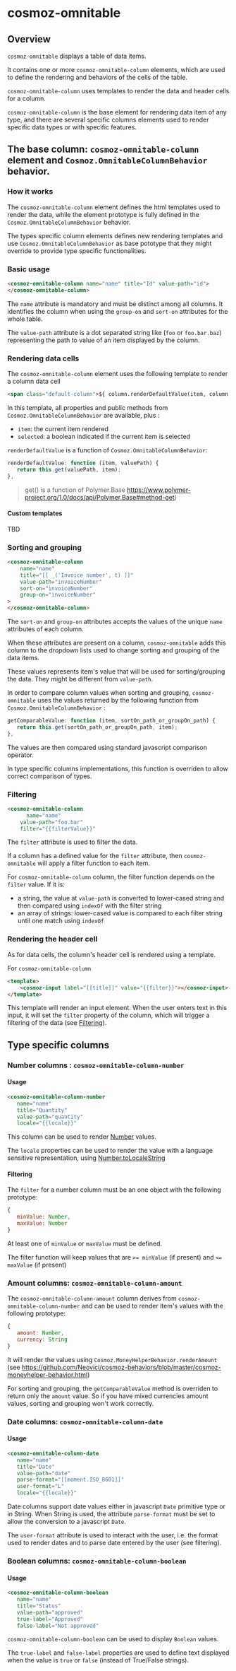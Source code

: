 # cosmoz-omnitable

## Overview

`cosmoz-omnitable` displays a table of data items.

It contains one or more `cosmoz-omnitable-column` elements, which are
used to define the rendering and behaviors of the cells of the table.

`cosmoz-omnitable-column` uses templates to render the data and header
cells for a column.

`cosmoz-omnitable-column` is the base element for rendering
data item of any type, and there are several specific
columns elements used to render specific data types or with
specific features.

## The base column: `cosmoz-omnitable-column` element and `Cosmoz.OmnitableColumnBehavior` behavior.

### How it works

The `cosmoz-omnitable-column` element defines the html templates used to render
the data, while the element prototype is fully defined in the
`Cosmoz.OmnitableColumnBehavior` behavior.

The types specific column elements defines new rendering templates and use
`Cosmoz.OmnitableColumnBehavior` as base pototype that they might override to
provide type specific functionalities.

### Basic usage

```html
<cosmoz-omnitable-column name="name" title="Id" value-path="id">
</cosmoz-omnitable-column>
```

The `name` attribute is mandatory and must be distinct among all columns.
It identifies the column when using the `group-on` and `sort-on` attributes for the whole table.

The `value-path` attribute is a dot separated string like (`foo`
or `foo.bar.baz`) representing the path to value of an item displayed by
the column.

### Rendering data cells

The `cosmoz-omnitable-column` element uses the following template to render a column data cell

```html
<span class="default-column">${ column.renderDefaultValue(item, column.valuePath) }</span
```

In this template, all properties and public methods from `Cosmoz.OmnitableColumnBehavior` are available,
plus :

- `item`: the current item rendered
- `selected`: a boolean indicated if the current item is selected

`renderDefaultValue` is a function of `Cosmoz.OmnitableColumnBehavior`:

```js
renderDefaultValue: function (item, valuePath) {
   return this.get(valuePath, item);
},
```

> get() is a function of Polymer.Base
> https://www.polymer-project.org/1.0/docs/api/Polymer.Base#method-get)

#### Custom templates

TBD

### Sorting and grouping

```html
<cosmoz-omnitable-column
	name="name"
	title="[[ _('Invoice number', t) ]]"
	value-path="invoiceNumber"
	sort-on="invoiceNumber"
	group-on="invoiceNumber"
>
</cosmoz-omnitable-column>
```

The `sort-on` and `group-on` attributes accepts the values of the unique `name` attributes of each column.

When these attributes are present on a column, `cosmoz-omnitable` adds this column
to the dropdown lists used to change sorting and grouping of the data items.

These values represents item's value that will be used for sorting/grouping the data. They
might be different from `value-path`.

In order to compare column values when sorting and grouping, `cosmoz-omnitable` uses the
values returned by the following function from `Cosmoz.OmnitableColumnBehavior` :

```js
getComparableValue: function (item, sortOn_path_or_groupOn_path) {
   return this.get(sortOn_path_or_groupOn_path, item);
},
```

The values are then compared using standard javascript comparison operator.

In type specific columns implementations, this function is overriden to allow
correct comparison of types.

### Filtering

```html
<cosmoz-omnitable-column
      name="name"
	value-path="foo.bar"
	filter="{{filterValue}}"
```

The `filter` attribute is used to filter the data.

If a column has a defined value for the `filter` attribute, then `cosmoz-omnitable`
will apply a filter function to each item.

For `cosmoz-omnitable-column` column, the filter function depends on the `filter` value.
If it is:

- a string, the value at `value-path` is converted to lower-cased string and then compared
  using `indexOf` with the filter string
- an array of strings: lower-cased value is compared to each filter string until one match
  using `indexOf`

### Rendering the header cell

As for data cells, the column's header cell is rendered using a template.

For `cosmoz-omnitable-column`

```html
<template>
	<cosmoz-input label="[[title]]" value="{{filter}}"></cosmoz-input>
</template>
```

This template will render an input element. When the user enters text in this input, it will
set the `filter` property of the column, which will trigger a filtering of the
data (see [Filtering](#filtering)).

## Type specific columns

### Number columns : `cosmoz-omnitable-column-number`

#### Usage

```html
<cosmoz-omnitable-column-number
   name="name"
   title="Quantity"
   value-path="quantity"
   locale="{{locale}}"
```

This column can be used to render
[Number](https://developer.mozilla.org/en-US/docs/Web/JavaScript/Reference/Global_Objects/Number) values.

The `locale` properties can be used to render the value with a language sensitive representation, using
[Number.toLocaleString](https://developer.mozilla.org/en-US/docs/Web/JavaScript/Reference/Global_Objects/Number/toLocaleString)

#### Filtering

The `filter` for a number column must be an one object with the following prototype:

```js
{
   minValue: Number,
   maxValue: Number
}
```

At least one of `minValue` or `maxValue` must be defined.

The filter function will keep values that are
`>= minValue` (if present) and `<= maxValue` (if present)

### Amount columns: `cosmoz-omnitable-column-amount`

The `cosmoz-omnitable-column-amount` column derives from
`cosmoz-omnitable-column-number` and can be used to render item's values with
the following prototype:

```js
{
   amount: Number,
   currency: String
}
```

It will render the values using `Cosmoz.MoneyHelperBehavior.renderAmount`
(see https://github.com/Neovici/cosmoz-behaviors/blob/master/cosmoz-moneyhelper-behavior.html)

For sorting and grouping, the `getComparableValue` method is overriden to return only
the `amount` value. So if you have mixed currencies amount values, sorting and grouping
won't work correctly.

### Date columns: `cosmoz-omnitable-column-date`

#### Usage

```html
<cosmoz-omnitable-column-date
   name="name"
   title="Date"
   value-path="date"
   parse-format="[[moment.ISO_8601]]"
   user-format="L"
   locale="{{locale}}"

```

Date columns support date values either in javascript `Date` primitive type or in String.
When String is used, the attribute `parse-format` must be set to allow the conversion to
a javascript `Date`.

The `user-format` attribute is used to interact with the user, i.e. the format used
to render dates and to parse date entered by the user (see filtering).

### Boolean columns: `cosmoz-omnitable-column-boolean`

#### Usage

```html
<cosmoz-omnitable-column-boolean
   name="name"
   title="Status"
   value-path="approved"
   true-label="Approved"
   false-label="Not approved"
```

`cosmoz-omnitable-column-boolean` can be used to display `Boolean` values.

The `true-label` and `false-label` properties are used to define text displayed when the
value is `true` or `false` (instead of True/False strings).
